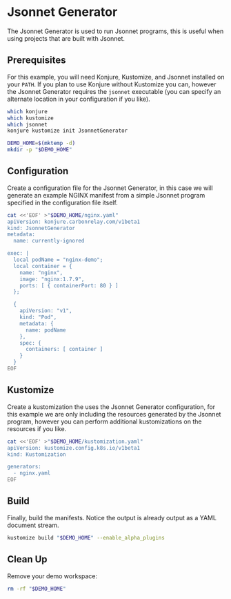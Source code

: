 # Jsonnet Generator

The Jsonnet Generator is used to run Jsonnet programs, this is useful when using projects that are built with Jsonnet.

## Prerequisites

For this example, you will need Konjure, Kustomize, and Jsonnet installed on your `PATH`. If you plan to use Konjure without Kustomize you can, however the Jsonnet Generator requires the `jsonnet` executable (you can specify an alternate location in your configuration if you like).

```sh
which konjure
which kustomize
which jsonnet
konjure kustomize init JsonnetGenerator

DEMO_HOME=$(mktemp -d)
mkdir -p "$DEMO_HOME"
```

## Configuration

Create a configuration file for the Jsonnet Generator, in this case we will generate an example NGINX manifest from a simple Jsonnet program specified in the configuration file itself.

```bash
cat <<'EOF' >"$DEMO_HOME/nginx.yaml"
apiVersion: konjure.carbonrelay.com/v1beta1
kind: JsonnetGenerator
metadata:
  name: currently-ignored

exec: |
  local podName = "nginx-demo";
  local container = {
    name: "nginx",
    image: "nginx:1.7.9",
    ports: [ { containerPort: 80 } ]
  };

  {
    apiVersion: "v1",
    kind: "Pod",
    metadata: {
      name: podName
    },
    spec: {
      containers: [ container ]
    }
  }
EOF
```

## Kustomize

Create a kustomization the uses the Jsonnet Generator configuration, for this example we are only including the resources generated by the Jsonnet program, however you can perform additional kustomizations on the resources if you like.

```bash
cat <<'EOF' >"$DEMO_HOME/kustomization.yaml"
apiVersion: kustomize.config.k8s.io/v1beta1
kind: Kustomization

generators:
  - nginx.yaml
EOF
```

## Build

Finally, build the manifests. Notice the output is already output as a YAML document stream.

```bash
kustomize build "$DEMO_HOME" --enable_alpha_plugins
```

## Clean Up

Remove your demo workspace:

```bash
rm -rf "$DEMO_HOME"
```